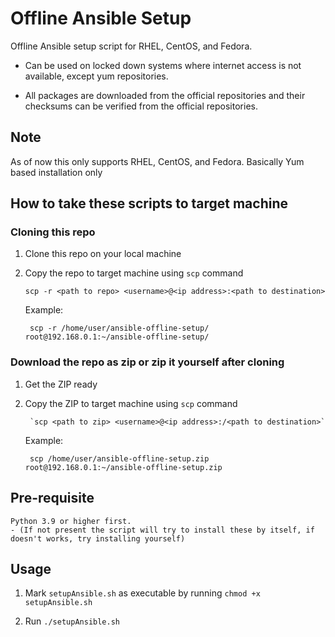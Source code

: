 # Offline Ansible Setup

Offline Ansible setup script for RHEL, CentOS, and Fedora.

- Can be used on locked down systems where internet access is not available, except yum repositories.

- All packages are downloaded from the official repositories and their checksums can be verified from the official repositories.

## Note

As of now this only supports RHEL, CentOS, and Fedora.
Basically Yum based installation only

## How to take these scripts to target machine

### Cloning this repo

1. Clone this repo on your local machine
2. Copy the repo to target machine using `scp` command

    `scp -r <path to repo> <username>@<ip address>:<path to destination>`

    Example:

        scp -r /home/user/ansible-offline-setup/ root@192.168.0.1:~/ansible-offline-setup/

### Download the repo as zip or zip it yourself after cloning

1. Get the ZIP ready
2. Copy the ZIP to target machine using `scp` command

        `scp <path to zip> <username>@<ip address>:/<path to destination>`

    Example:

        scp /home/user/ansible-offline-setup.zip root@192.168.0.1:~/ansible-offline-setup.zip

## Pre-requisite

    Python 3.9 or higher first. 
    - (If not present the script will try to install these by itself, if doesn't works, try installing yourself)

## Usage

1. Mark `setupAnsible.sh` as executable by running `chmod +x setupAnsible.sh`

2. Run `./setupAnsible.sh`
